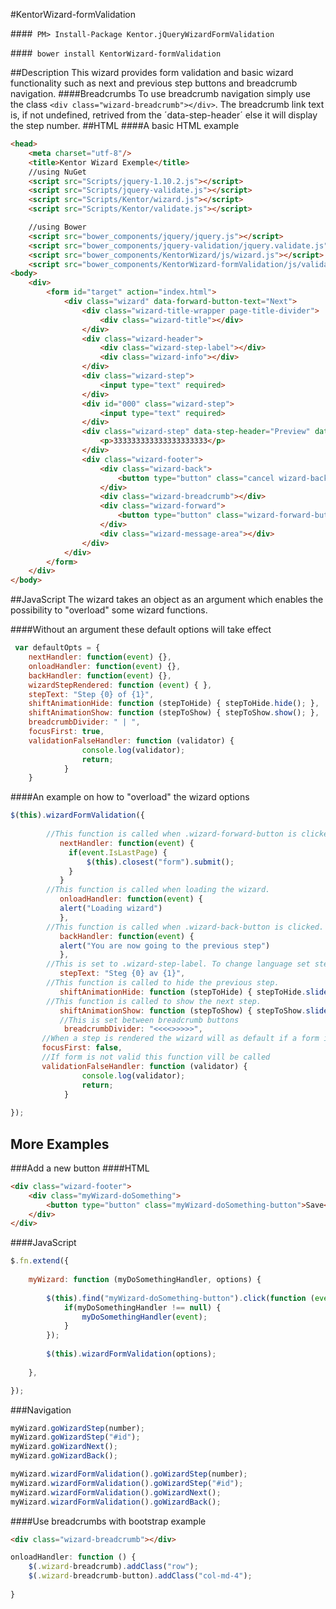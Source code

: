 #KentorWizard-formValidation

####` PM> Install-Package Kentor.jQueryWizardFormValidation`

####` bower install KentorWizard-formValidation`

##Description 
This wizard provides form validation and basic wizard functionality such as next and previous step buttons and breadcrumb navigation. 
####Breadcrumbs
To use breadcrumb navigation simply use the class `<div class="wizard-breadcrumb"></div>`. The breadcrumb link text is, if not undefined, retrived from the ´data-step-header´ else it will display the step number. 
##HTML
####A basic HTML example
```html
<head>
    <meta charset="utf-8"/>
    <title>Kentor Wizard Exemple</title>
    //using NuGet
    <script src="Scripts/jquery-1.10.2.js"></script>
    <script src="Scripts/jquery-validate.js"></script>
    <script src="Scripts/Kentor/wizard.js"></script>
    <script src="Scripts/Kentor/validate.js"></script>

    //using Bower
    <script src="bower_components/jquery/jquery.js"></script>
    <script src="bower_components/jquery-validation/jquery.validate.js"></script>
    <script src="bower_components/KentorWizard/js/wizard.js"></script>
    <script src="bower_components/KentorWizard-formValidation/js/validate.js"></script> 
<body>
    <div>
        <form id="target" action="index.html">
            <div class="wizard" data-forward-button-text="Next">
                <div class="wizard-title-wrapper page-title-divider">
                    <div class="wizard-title"></div>
                </div>
                <div class="wizard-header">
                    <div class="wizard-step-label"></div>
                    <div class="wizard-info"></div>
                </div>
                <div class="wizard-step">
                    <input type="text" required>
                </div>
                <div id="000" class="wizard-step">
                    <input type="text" required>
                </div>
                <div class="wizard-step" data-step-header="Preview" data-forward-button-text="Send">
                    <p>333333333333333333333</p>
                </div>
                <div class="wizard-footer">
                    <div class="wizard-back">
                        <button type="button" class="cancel wizard-back-button">Back</button>
                    </div>
                    <div class="wizard-breadcrumb"></div>
                    <div class="wizard-forward">
                        <button type="button" class="wizard-forward-button">Next</button>
                    </div>
                    <div class="wizard-message-area"></div>
                </div>
            </div>
        </form>
    </div>
</body>

```
##JavaScript
 The wizard takes an object as an argument which enables the possibility to "overload" some wizard functions. 

####Without an argument these default options will take effect
```javascript
 var defaultOpts = {
 	nextHandler: function(event) {}, 
	onloadHandler: function(event) {}, 
	backHandler: function(event) {}, 
	wizardStepRendered: function (event) { }, 
	stepText: "Step {0} of {1}", 
	shiftAnimationHide: function (stepToHide) { stepToHide.hide(); }, 
	shiftAnimationShow: function (stepToShow) { stepToShow.show(); }, 
	breadcrumbDivider: " | ", 
	focusFirst: true, 
	validationFalseHandler: function (validator) {
                console.log(validator);
                return;
            }
	}
```
####An example on how to "overload" the wizard options
```javascript
$(this).wizardFormValidation({
			
		//This function is called when .wizard-forward-button is clicked.  
           nextHandler: function(event) {
			 if(event.IsLastPage) { 
				 $(this).closest("form").submit();
			 }
		   }
        //This function is called when loading the wizard.                
           onloadHandler: function(event) {
           alert("Loading wizard")
           },
		//This function is called when .wizard-back-button is clicked.
           backHandler: function(event) {
           alert("You are now going to the previous step")
           },
		//This is set to .wizard-step-label. To change language set stepText. 
           stepText: "Steg {0} av {1}",
		//This function is called to hide the previous step.
           shiftAnimationHide: function (stepToHide) { stepToHide.slideUp(); },
		//This function is called to show the next step.
           shiftAnimationShow: function (stepToShow) { stepToShow.slideDown(); },
		   //This is set between breadcrumb buttons
		    breadcrumbDivider: "<<<<>>>>>",
	   //When a step is rendered the wizard will as default if a form is used focus on the first input
	   focusFirst: false, 
	   //If form is not valid this function vill be called
	   validationFalseHandler: function (validator) {
                console.log(validator);
                return;
            }
           
});
```

## More Examples

###Add a new button
####HTML
```html
<div class="wizard-footer">
	<div class="myWizard-doSomething">
		<button type="button" class="myWizard-doSomething-button">Save</button>
	</div>
</div>
```
####JavaScript

```javascript
$.fn.extend({
	
	myWizard: function (myDoSomethingHandler, options) {
		
		$(this).find("myWizard-doSomething-button").click(function (event) {
			if(myDoSomethingHandler !== null) {
				myDoSomethingHandler(event);
			}
		});
		
		$(this).wizardFormValidation(options);
		
	},

});
```
###Navigation

```javascript
myWizard.goWizardStep(number);
myWizard.goWizardStep("#id");
myWizard.goWizardNext();
myWizard.goWizardBack();

myWizard.wizardFormValidation().goWizardStep(number);
myWizard.wizardFormValidation().goWizardStep("#id");
myWizard.wizardFormValidation().goWizardNext();
myWizard.wizardFormValidation().goWizardBack();

```

####Use breadcrumbs with bootstrap example

```html
<div class="wizard-breadcrumb"></div>
```

```javascript
onloadHandler: function () {
	$(.wizard-breadcrumb).addClass("row");
	$(.wizard-breadcrumb-button).addClass("col-md-4");
	
}

```
